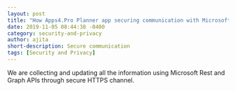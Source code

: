 ```yaml
---
layout: post
title: "How Apps4.Pro Planner app securing communication with Microsoft Planner?"
date: 2019-11-05 08:44:38 -0400
category: security-and-privacy
author: ajita
short-description: Secure communication
tags: [Security and Privacy]
---
```

We are collecting and updating all the information using Microsoft Rest and Graph APIs through secure HTTPS channel.